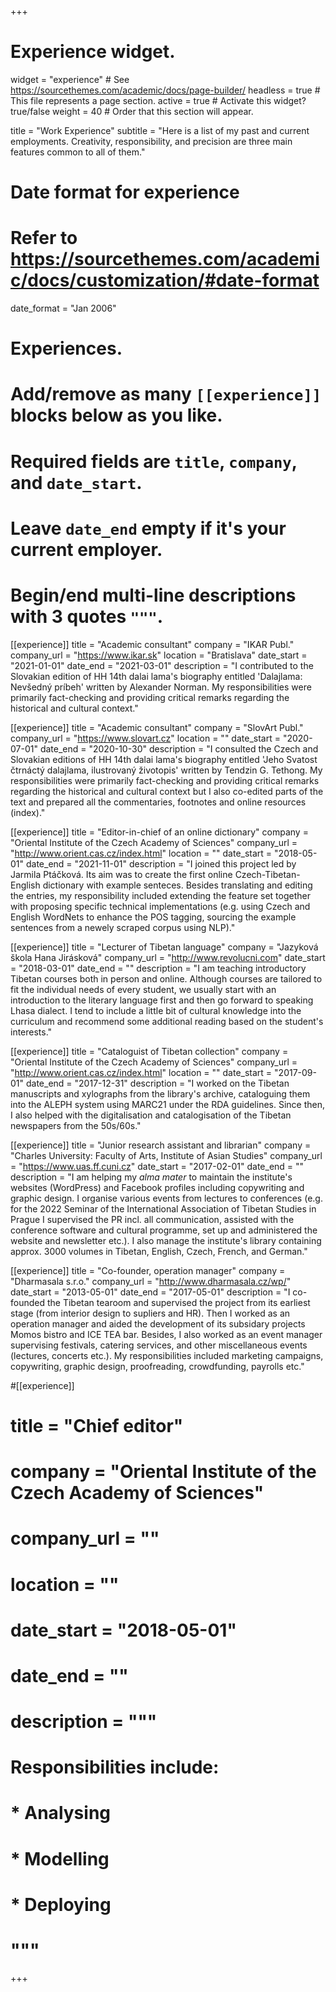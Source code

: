 +++
# Experience widget.
widget = "experience"  # See https://sourcethemes.com/academic/docs/page-builder/
headless = true  # This file represents a page section.
active = true  # Activate this widget? true/false
weight = 40  # Order that this section will appear.

title = "Work Experience"
subtitle = "Here is a list of my past and current employments. Creativity, responsibility, and precision are three main features common to all of them."

# Date format for experience
#   Refer to https://sourcethemes.com/academic/docs/customization/#date-format
date_format = "Jan 2006"

# Experiences.
#   Add/remove as many `[[experience]]` blocks below as you like.
#   Required fields are `title`, `company`, and `date_start`.
#   Leave `date_end` empty if it's your current employer.
#   Begin/end multi-line descriptions with 3 quotes `"""`.

[[experience]]
  title = "Academic consultant"
  company = "IKAR Publ."
  company_url = "https://www.ikar.sk"
  location = "Bratislava"
  date_start = "2021-01-01"
  date_end = "2021-03-01"
  description = "I contributed to the Slovakian edition of HH 14th dalai lama's biography entitled 'Dalajlama: Nevšedný príbeh' written by Alexander Norman. My responsibilities were primarily fact-checking and providing critical remarks regarding the historical and cultural context."

[[experience]]
  title = "Academic consultant"
  company = "SlovArt Publ."
  company_url = "https://www.slovart.cz"
  location = ""
  date_start = "2020-07-01"
  date_end = "2020-10-30"
  description = "I consulted the Czech and Slovakian editions of HH 14th dalai lama's biography entitled 'Jeho Svatost čtrnáctý dalajlama, ilustrovaný životopis' written by Tendzin G. Tethong. My responsibilities were primarily fact-checking and providing critical remarks regarding the historical and cultural context but I also co-edited parts of the text and prepared all the commentaries, footnotes and online resources (index)."

[[experience]]
  title = "Editor-in-chief of an online dictionary"
  company = "Oriental Institute of the Czech Academy of Sciences"
  company_url = "http://www.orient.cas.cz/index.html"
  location = ""
  date_start = "2018-05-01"
  date_end = "2021-11-01"
  description = "I joined this project led by Jarmila Ptáčková. Its aim was to create the first online Czech-Tibetan-English dictionary with example senteces. Besides translating and editing the entries, my responsibility included extending the feature set together with proposing specific technical implementations (e.g. using Czech and English WordNets to enhance the POS tagging, sourcing the example sentences from a newely scraped corpus using NLP)."

[[experience]]
  title = "Lecturer of Tibetan language"
  company = "Jazyková škola Hana Jirásková"
  company_url = "http://www.revolucni.com"
  date_start = "2018-03-01"
  date_end = ""
  description = "I am teaching introductory Tibetan courses both in person and online. Although courses are tailored to fit the individual needs of every student, we usually start with an introduction to the literary language first and then go forward to speaking Lhasa dialect. I tend to include a little bit of cultural knowledge into the curriculum and recommend some additional reading based on the student's interests."

[[experience]]
  title = "Cataloguist of Tibetan collection"
  company = "Oriental Institute of the Czech Academy of Sciences"
  company_url = "http://www.orient.cas.cz/index.html"
  location = ""
  date_start = "2017-09-01"
  date_end = "2017-12-31"
  description = "I worked on the Tibetan manuscripts and xylographs from the library's archive, cataloguing them into the ALEPH system using MARC21 under the RDA guidelines. Since then, I also helped with the digitalisation and catalogisation of the Tibetan newspapers from the 50s/60s."

[[experience]]
  title = "Junior research assistant and librarian"
  company = "Charles University: Faculty of Arts, Institute of Asian Studies"
  company_url = "https://www.uas.ff.cuni.cz"
  date_start = "2017-02-01"
  date_end = ""
  description = "I am helping my *alma mater* to maintain the institute's websites (WordPress) and Facebook profiles including copywriting and graphic design. I organise various events from lectures to conferences (e.g. for the 2022 Seminar of the International Association of Tibetan Studies in Prague I supervised the PR incl. all communication, assisted with the conference software and cultural programme, set up and administered the website and newsletter etc.). I also manage the institute's library containing approx. 3000 volumes in Tibetan, English, Czech, French, and German."

[[experience]]
  title = "Co-founder, operation manager"
  company = "Dharmasala s.r.o."
  company_url = "http://www.dharmasala.cz/wp/"
  date_start = "2013-05-01"
  date_end = "2017-05-01"
  description = "I co-founded the Tibetan tearoom and supervised the project from its earliest stage (from interior design to supliers and HR). Then I worked as an operation manager and aided the development of its subsidary projects Momos bistro and ICE TEA bar. Besides, I also worked as an event manager supervising festivals, catering services, and other miscellaneous events (lectures, concerts etc.). My responsibilities included marketing campaigns, copywriting, graphic design, proofreading, crowdfunding, payrolls etc."

#[[experience]]
#  title = "Chief editor"
#  company = "Oriental Institute of the Czech Academy of Sciences"
#  company_url = ""
#  location = ""
#  date_start = "2018-05-01"
#  date_end = ""
#  description = """
#  Responsibilities include:
#
#  * Analysing
#  * Modelling
#  * Deploying
#  """

+++
